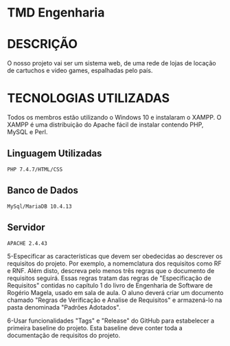 # TMD Engenharia

# DESCRIÇÃO
O nosso projeto vai ser um sistema web, de uma rede de lojas de locação de cartuchos e video games, espalhadas pelo país. 

# TECNOLOGIAS UTILIZADAS

Todos os membros estão utilizando o Windows 10 e instalaram o XAMPP. O XAMPP é uma distribuição do Apache fácil de instalar contendo PHP, MySQL e Perl.

## Linguagem Utilizadas
```PHP 7.4.7/HTML/CSS```

## Banco de Dados
```MySql/MariaDB 10.4.13```

## Servidor
```APACHE 2.4.43```


5-Especificar as características que devem ser obedecidas ao descrever os requisitos do projeto. Por exemplo, a nomemclatura dos requisitos como RF e RNF. Além disto, descreva pelo menos três regras que o documento de requisitos seguirá. Essas regras tratam das regras de "Especificação de Requisitos" contidas no capítulo 1 do livro de Engenharia de Software de Rogério Magela, usado em sala de aula. O aluno deverá criar um documento chamado "Regras de Verificação e Analise de Requisitos" e armazená-lo na pasta denominada "Padrões Adotados".

6-Usar funcionalidades "Tags" e "Release" do GitHub para estabelecer a primeira baseline do projeto. Esta baseline deve conter toda a documentação de requisitos do projeto.
